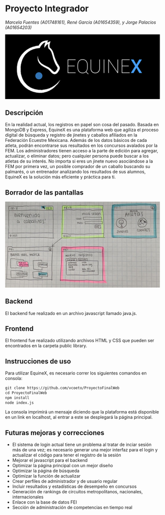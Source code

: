 # Proyecto Integrador
_Marcela Fuentes (A01748161), René García (A01654359), y Jorge Palacios (A01654203)_

![logo](,/../public/Img/LogoEquineX.png)

## Descripción
En la realidad actual, los registros en papel son cosa del pasado. Basada en MongoDB y Express, EquineX es una plataforma web que agiliza el proceso digital de búsqueda y registro de jinetes y caballos afiliados en la Federación Ecuestre Mexicana. Además de los datos básicos de cada atleta, podrán encontrarse sus resultados en los concursos avalados por la FEM. Los administradores tienen acceso a la parte de edición para agregar, actualizar, o eliminar datos; pero cualquier persona puede buscar a los atletas de su interés. No importa si eres un jinete nuevo asociándose a la FEM por primera vez, un posible comprador de un caballo buscando su palmarés, o un entrenador analizando los resultados de sus alumnos, EquineX es la solución más eficiente y práctica para ti. 

## Borrador de las pantallas
![workflow](,/../public/Img/workflow.jpeg) 

## Backend
El backend fue realizado en un archivo javascript llamado java.js.

## Frontend 
El frontend fue realizado utilizando archivos HTML y CSS que pueden ser encontrados en la carpeta public library.

## Instrucciones de uso
Para utilizar EquineX, es necesario correr los siguientes comandos en consola:
```
git clone https://github.com/vcoeto/ProyectoFinalWeb
cd ProyectoFinalWeb
npm install
node index.js
```

La consola imprimirá un mensaje diciendo que la plataforma está disponible en un link en localhost, al entrar a este se desplegará la página principal. 


## Futuras mejoras y correcciones

- El sistema de login actual tiene un problema al tratar de inciar sesión más de una vez; es necesario generar una mejor interfaz para el login y actualizar el código para tener el registro de la sesión
- Mejorar el javascript para el backend
- Optimizar la página principal con un mejor diseño
- Optimizar la página de búsqueda 
- Optimizar la función de actualizar
- Crear perfiles de administrador y de usuario regular
- Incluir resultados y estadísticas de desempeño en concursos
- Generación de rankings de circuitos metropolitanos, nacionales, internacionales
- Enlace con la base de datos FEI
- Sección de administración de competencias en tiempo real
